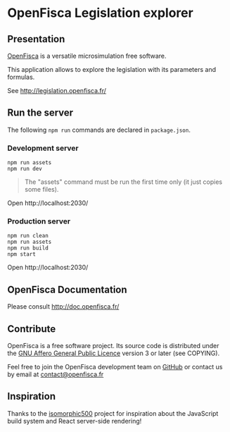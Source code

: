 # OpenFisca Legislation explorer

## Presentation

[OpenFisca](http://www.openfisca.fr/) is a versatile microsimulation free software.

This application allows to explore the legislation with its parameters and formulas.

See http://legislation.openfisca.fr/

## Run the server

The following `npm run` commands are declared in `package.json`.

### Development server

    npm run assets
    npm run dev

> The "assets" command must be run the first time only (it just copies some files).

Open http://localhost:2030/

### Production server

    npm run clean
    npm run assets
    npm run build
    npm start

Open http://localhost:2030/

## OpenFisca Documentation

Please consult http://doc.openfisca.fr/

## Contribute

OpenFisca is a free software project.
Its source code is distributed under the [GNU Affero General Public Licence](http://www.gnu.org/licenses/agpl.html)
version 3 or later (see COPYING).

Feel free to join the OpenFisca development team on [GitHub](https://github.com/openfisca) or contact us by email at
contact@openfisca.fr

## Inspiration

Thanks to the [isomorphic500](https://github.com/gpbl/isomorphic500) project for inspiration
about the JavaScript build system and React server-side rendering!
